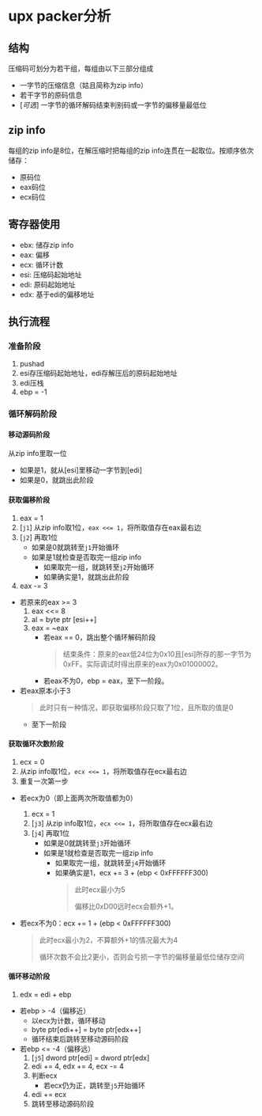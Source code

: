 # upx packer分析

## 结构

压缩码可划分为若干组，每组由以下三部分组成

+ 一字节的压缩信息（姑且简称为zip info）
+ 若干字节的原码信息
+ [*可选*] 一字节的循环解码结束判别码或一字节的偏移量最低位

## zip info

每组的zip info是8位，在解压缩时把每组的zip info连贯在一起取位。按顺序依次储存：

+ 原码位
+ eax码位
+ ecx码位

## 寄存器使用

+ ebx: 储存zip info
+ eax: 偏移
+ ecx: 循环计数
+ esi: 压缩码起始地址
+ edi: 原码起始地址
+ edx: 基于edi的偏移地址

## 执行流程

### 准备阶段

1. pushad
2. esi存压缩码起始地址，edi存解压后的原码起始地址
3. edi压栈
4. ebp = -1

### 循环解码阶段

#### 移动源码阶段

从zip info里取一位

+ 如果是1，就从[esi]里移动一字节到[edi]
+ 如果是0，就跳出此阶段

#### 获取偏移阶段

1. eax = 1
2. [`j1`] 从zip info取1位，`eax <<= 1`，将所取值存在eax最右边
3. [`j2`] 再取1位
   + 如果是0就跳转至`j1`开始循环
   + 如果是1就检查是否取完一组zip info
     + 如果取完一组，就跳转至`j2`开始循环
     + 如果确实是1，就跳出此阶段
4. eax -= 3

+ 若原来的eax >= 3
  1. eax <<= 8
  2. al = byte ptr [esi++]
  3. eax = ~eax
     + 若eax == 0，跳出整个循环解码阶段
       > 结束条件：原来的eax低24位为0x10且[esi]所存的那一字节为0xFF。实际调试时得出原来的eax为0x01000002。
     + 若eax不为0，ebp = eax，至下一阶段。
+ 若eax原本小于3
  > 此时只有一种情况，即获取偏移阶段只取了1位，且所取的值是0
  + 至下一阶段

#### 获取循环次数阶段

1. ecx = 0
2. 从zip info取1位，`ecx <<= 1`，将所取值存在ecx最右边
3. 重复一次第一步

+ 若ecx为0（即上面两次所取值都为0）
  1. ecx = 1
  2. [`j3`] 从zip info取1位，`ecx <<= 1`，将所取值存在ecx最右边
  3. [`j4`] 再取1位
     + 如果是0就跳转至`j3`开始循环
     + 如果是1就检查是否取完一组zip info
       + 如果取完一组，就跳转至`j4`开始循环
       + 如果确实是1，ecx += 3 + (ebp < 0xFFFFFF300)
         > 此时ecx最小为5
         >
         > 偏移比0xD00远时ecx会额外+1。
+ 若ecx不为0：ecx += 1 + (ebp < 0xFFFFFF300)

  >
  > 此时ecx最小为2，不算额外+1的情况最大为4
  >
  > 循环次数不会比2更小，否则会亏损一字节的偏移量最低位储存空间

#### 循环移动阶段

1. edx = edi + ebp

+ 若ebp > -4（偏移近）
  + 以ecx为计数，循环移动
  + byte ptr[edi++] = byte ptr[edx++]
  + 循环结束后跳转至移动源码阶段
+ 若ebp <= -4（偏移远）
  1. [`j5`] dword ptr[edi] = dword ptr[edx]
  2. edi += 4, edx += 4, ecx -= 4
  3. 判断ecx
     + 若ecx仍为正，跳转至`j5`开始循环
  4. edi += ecx
  5. 跳转至移动源码阶段
